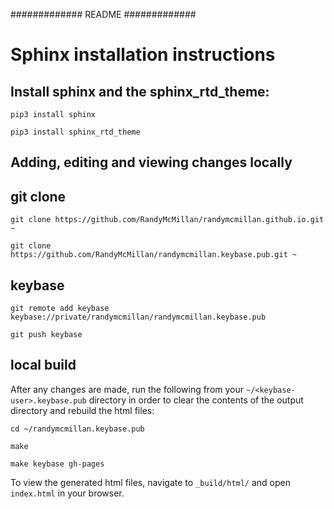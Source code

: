 #############
README
#############


Sphinx installation instructions
================================

Install sphinx and the sphinx_rtd_theme:
----------------------------------------

``pip3 install sphinx``

``pip3 install sphinx_rtd_theme``


Adding, editing and viewing changes locally
-------------------------------------------

git clone
---------

``git clone https://github.com/RandyMcMillan/randymcmillan.github.io.git ~``

``git clone https://github.com/RandyMcMillan/randymcmillan.keybase.pub.git ~``

keybase
-------

``git remote add keybase keybase://private/randymcmillan/randymcmillan.keybase.pub``

``git push keybase``

local build
-----------

After any changes are made, run the following from your `~/<keybase-user>.keybase.pub` directory in order to clear the contents of the output directory and rebuild the html files:

``cd ~/randymcmillan.keybase.pub``

``make``

``make keybase gh-pages``


To view the generated html files, navigate to ``_build/html/`` and open ``index.html`` in your browser.



